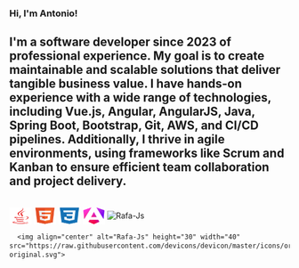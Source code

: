 ### Hi, I'm Antonio!
## I'm a software developer since 2023 of professional experience. My goal is to create maintainable and scalable solutions that deliver tangible business value. I have hands-on experience with a wide range of technologies, including Vue.js, Angular, AngularJS, Java, Spring Boot, Bootstrap, Git, AWS, and CI/CD pipelines. Additionally, I thrive in agile environments, using frameworks like Scrum and Kanban to ensure efficient team collaboration and project delivery.


  
  <div style="display: inline_block"><br>
    <img align="center" alt="Rafa-Ts" height="30" width="40" src="https://raw.githubusercontent.com/devicons/devicon/master/icons/java/java-plain.svg">
  <img align="center" alt="Rafa-HTML" height="30" width="40" src="https://raw.githubusercontent.com/devicons/devicon/master/icons/html5/html5-original.svg">
  <img align="center" alt="Rafa-CSS" height="30" width="40" src="https://raw.githubusercontent.com/devicons/devicon/master/icons/css3/css3-plain.svg">
   <img align="center" alt="Rafa-Js" height="30" width="40" src="https://raw.githubusercontent.com/devicons/devicon/master/icons/angular/angular-original.svg">
       <img align="center" alt="Rafa-Js" height="30" width="40" src="https://raw.githubusercontent.com/devicons/devicon/master/icons/vue/vue-original.svg">

      <img align="center" alt="Rafa-Js" height="30" width="40" src="https://raw.githubusercontent.com/devicons/devicon/master/icons/oracle/oracle-original.svg">

   
</div>
  
